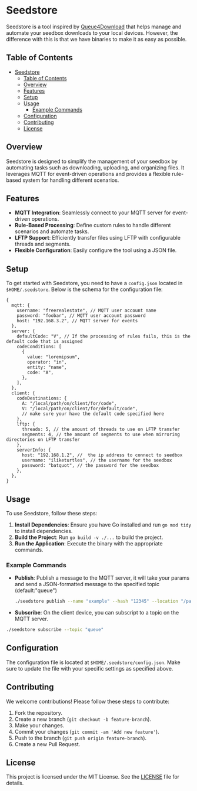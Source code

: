 # Seedstore

Seedstore is a tool inspired by [Queue4Download](https://github.com/weaselBuddha/Queue4Download) that helps manage and automate your seedbox downloads to your local devices. However, the difference with this is that we have binaries to make it as easy as possible.

## Table of Contents

- [Seedstore](#seedstore)
  - [Table of Contents](#table-of-contents)
  - [Overview](#overview)
  - [Features](#features)
  - [Setup](#setup)
  - [Usage](#usage)
    - [Example Commands](#example-commands)
  - [Configuration](#configuration)
  - [Contributing](#contributing)
  - [License](#license)

## Overview

Seedstore is designed to simplify the management of your seedbox by automating tasks such as downloading, uploading, and organizing files. It leverages MQTT for event-driven operations and provides a flexible rule-based system for handling different scenarios.

## Features

- **MQTT Integration**: Seamlessly connect to your MQTT server for event-driven operations.
- **Rule-Based Processing**: Define custom rules to handle different scenarios and automate tasks.
- **LFTP Support**: Efficiently transfer files using LFTP with configurable threads and segments.
- **Flexible Configuration**: Easily configure the tool using a JSON file.

## Setup

To get started with Seedstore, you need to have a `config.json` located in `$HOME/.seedstore`. Below is the schema for the configuration file:

```json5
{
  mqtt: {
    username: "freerealestate", // MQTT user account name
    password: "foobar", // MQTT user account password
    host: "192.168.3.2", // MQTT server for events
  },
  server: {
    defaultCode: "V", // If the processing of rules fails, this is the default code that is assigned
    codeConditions: [
      {
        value: "loremipsum",
        operator: "in",
        entity: "name",
        code: "A",
      },
    ],
  },
  client: {
    codeDestinations: {
      A: "/local/path/on/client/for/code",
      V: "/local/path/on/client/for/default/code",
      // make sure your have the default code specified here
    },
    lftp: {
      threads: 5, // the amount of threads to use on LFTP transfer
      segments: 4, // the amount of segments to use when mirroring directories on LFTP transfer
    },
    serverInfo: {
      host: "192.168.1.2", //  the ip address to connect to seedbox
      username: "iliketurtles", // the username for the seedbox
      password: "batquot", // the password for the seedbox
    },
  },
}
```

## Usage

To use Seedstore, follow these steps:

1. **Install Dependencies**: Ensure you have Go installed and run `go mod tidy` to install dependencies.
2. **Build the Project**: Run `go build -v ./...` to build the project.
3. **Run the Application**: Execute the binary with the appropriate commands.

### Example Commands

- **Publish**: Publish a message to the MQTT server, it will take your params and send a JSON-formatted message to the specified topic (default:"queue")
  ```bash
  ./seedstore publish --name "example" --hash "12345" --location "/path/to/file" --category "movies" --topic "queue"
  ```
- **Subscribe**: On the client device, you can subscript to a topic on the MQTT server.

```bash
./seedstore subscribe --topic "queue"
```

## Configuration

The configuration file is located at `$HOME/.seedstore/config.json`. Make sure to update the file with your specific settings as specified above.

## Contributing

We welcome contributions! Please follow these steps to contribute:

1. Fork the repository.
2. Create a new branch (`git checkout -b feature-branch`).
3. Make your changes.
4. Commit your changes (`git commit -am 'Add new feature'`).
5. Push to the branch (`git push origin feature-branch`).
6. Create a new Pull Request.

## License

This project is licensed under the MIT License. See the [LICENSE](./LICENSE) file for details.
